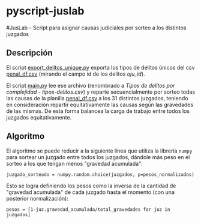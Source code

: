 # pyscript-juslab
#JusLab - Script para asignar causas judiciales por sorteo a los distintos juzgados

## Descripción
El script [export_delitos_unique.py](export_delitos_unique.py) exporta los tipos de delitos únicos
del csv [penal_df.csv](penal_df.csv) (mirando el campo id de los delitos *oju_id*).

El script [main.py](main.py) lee ese archivo (renombrado a
*Tipos de delitos por complejidad - tipos-delitos.csv*)
y reparte secuencialmente por sorteo todas las causas de la planilla [penal_df.csv](penal_df.csv)
a los 31 distintos juzgados, teniendo en consideración repartir equitativamente las causas según
las gravedades de las mismas. De esta forma balancea la carga de trabajo entre todos los juzgados equitativamente.

## Algoritmo
El algoritmo se puede reducir a la siguiente línea que utiliza la librería `numpy` para sortear un juzgado entre
todos los juzgados, dándole más peso en el sorteo a los que tengan menos "gravedad acumulada":

`juzgado_sorteado = numpy.random.choice(juzgados, p=pesos_normalizados)`

Esto se logra definiendo los pesos como la inversa de la cantidad de "gravedad acumulada"
de cada juzgado hasta el momento (con una posterior normalización):

`pesos = [1-juz.gravedad_acumulada/total_gravedades for juz in juzgados]`
